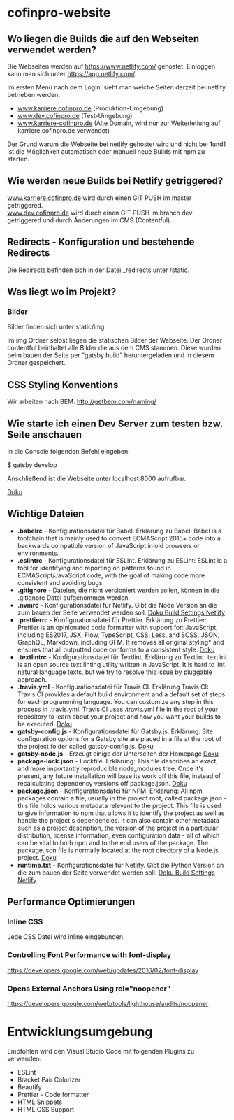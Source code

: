 # cofinpro-website

## Wo liegen die Builds die auf den Webseiten verwendet werden?

Die Webseiten werden auf https://www.netlify.com/ gehostet. Einloggen kann man sich unter https://app.netlify.com/.

Im ersten Menü nach dem Login, sieht man welche Seiten derzeit bei netlify betrieben werden.

* www.karriere.cofinpro.de (Produktion-Umgebung)
* www.dev.cofinpro.de (Test-Umgebung)
* www.karriere-cofinpro.de (Alte Domain, wird nur zur Weiterletiung auf karriere.cofinpro.de verwendet)

Der Grund warum die Webseite bei netlify gehostet wird und nicht bei 1und1 ist die Möglichkeit automatisch oder manuell neue Builds mit npm zu starten. 

## Wie werden neue Builds bei Netlify getriggered?

www.karriere.cofinpro.de wird durch einen GIT PUSH im master getriggered.  
www.dev.cofinpro.de wird durch einen GIT PUSH im branch dev getriggered und durch Änderungen im CMS (Contentful).

## Redirects - Konfiguration und bestehende Redirects

Die Redirects befinden sich in der Datei _redirects unter /static.

## Was liegt wo im Projekt?

### Bilder

Bilder finden sich unter static/img.

Im img Ordner selbst liegen die statischen Bilder der Webseite. Der Ordner contentful beinhaltet alle Bilder die aus dem CMS stammen. Diese wurden beim bauen der Seite per "gatsby  build" heruntergeladen und in diesem Ordner gespeichert. 

## CSS Styling Konventions

Wir arbeiten nach BEM: http://getbem.com/naming/

## Wie starte ich einen Dev Server zum testen bzw. Seite anschauen

In die Console folgenden Befehl eingeben: 

$ gatsby develop

Anschließend ist die Webseite unter localhost:8000 aufrufbar. 

[Doku](https://www.gatsbyjs.org/docs/)

## Wichtige Dateien

* **.babelrc** - Konfigurationsdatei für Babel. Erklärung zu Babel: Babel is a toolchain that is mainly used to convert ECMAScript 2015+ code into a backwards compatible version of JavaScript in old browsers or environments.
* **.eslintrc** - Konfigurationsdatei für ESLint. Erklärung zu ESLint: ESLint is a tool for identifying and reporting on patterns found in ECMAScript/JavaScript code, with the goal of making code more consistent and avoiding bugs.
* **.gitignore** - Dateien, die nicht versioniert werden sollen, können in die .gitignore Datei aufgenommen werden. 
* **.nvmrc** - Konfigurationsdatei für Netlify. Gibt die Node Version an die zum bauen der Seite verwendet werden soll. [Doku Build Settings Netlify](https://www.netlify.com/docs/build-settings/)
* **.prettierrc** - Konfigurationsdatei für Prettier. Erklärung zu Prettier: Prettier is an opinionated code formatter with support for: JavaScript, including ES2017, JSX, Flow, TypeScript, CSS, Less, and SCSS, JSON, GraphQL, Markdown, including GFM. It removes all original styling* and ensures that all outputted code conforms to a consistent style. [Doku](https://prettier.io/docs/en/index.html)
* **.textlintrc** - Konfigurationsdatei für Textlint. Erklärung zu Textlint: textlint is an open source text linting utility written in JavaScript. It is hard to lint natural language texts, but we try to resolve this issue by pluggable approach.
* **.travis.yml** - Konfigurationsdatei für Travis CI. Erklärung Travis CI: Travis CI provides a default build environment and a default set of steps for each programming language. You can customize any step in this process in .travis.yml. Travis CI uses .travis.yml file in the root of your repository to learn about your project and how you want your builds to be executed. [Doku](https://docs.travis-ci.com/user/customizing-the-build)
* **gatsby-config.js** - Konfigurationsdatei für Gatsby.js. Erklärung: Site configuration options for a Gatsby site are placed in a file at the root of the project folder called gatsby-config.js. [Doku](https://www.gatsbyjs.org/docs/gatsby-config/)
* **gatsby-node.js** - Erzeugt einige der Unterseiten der Homepage [Doku](https://www.gatsbyjs.org/docs/creating-and-modifying-pages/)
* **package-lock.json** - Lockfile. Erklärung: This file describes an exact, and more importantly reproducible node_modules tree. Once it's present, any future installation will base its work off this file, instead of recalculating dependency versions off package.json. [Doku](https://docs.npmjs.com/files/package-locks)
* **package.json** - Konfigurationsdatei für NPM. Erklärung: All npm packages contain a file, usually in the project root, called package.json - this file holds various metadata relevant to the project. This file is used to give information to npm that allows it to identify the project as well as handle the project's dependencies. It can also contain other metadata such as a project description, the version of the project in a particular distribution, license information, even configuration data - all of which can be vital to both npm and to the end users of the package. The package.json file is normally located at the root directory of a Node.js project. [Doku](https://docs.npmjs.com/files/package.json)
* **runtime.txt** - Konfigurationsdatei für Netlify. Gibt die Python Version an die zum bauen der Seite verwendet werden soll. [Doku Build Settings Netlify](https://www.netlify.com/docs/build-settings/)

## Performance Optimierungen

### Inline CSS

Jede CSS Datei wird inline eingebunden. 

### Controlling Font Performance with font-display

https://developers.google.com/web/updates/2016/02/font-display

### Opens External Anchors Using rel="noopener"

https://developers.google.com/web/tools/lighthouse/audits/noopener

# Entwicklungsumgebung

Empfohlen wird den Visual Studio Code mit folgenden Plugins zu verwenden:

* ESLint
* Bracket Pair Colorizer
* Beautify
* Prettier - Code formatter
* HTML Snippets
* HTML CSS Support